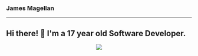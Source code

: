 ### James Magellan

---
Hi there! 👋 I'm a 17 year old Software Developer.
---
<p align="center">
  <img src="https://github-readme-stats.vercel.app/api?username=JamesMagellan&show_icons=true">
</p>
